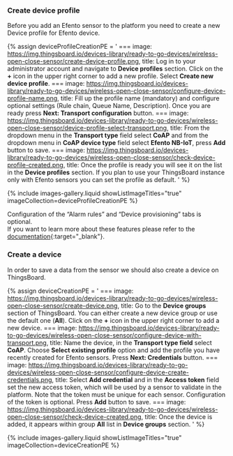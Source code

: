 ### Create device profile

Before you add an Efento sensor to the platform you need to create a new Device profile for Efento device.

{% assign deviceProfileCreationPE = '
    ===
        image: https://img.thingsboard.io/devices-library/ready-to-go-devices/wireless-open-close-sensor/create-device-profile.png,
        title: Log in to your administrator account and navigate to <b>Device profiles</b> section. Click on the <b>+</b> icon in the upper right corner to add a new profile. Select <b>Create new device profile</b>.
    ===
        image: https://img.thingsboard.io/devices-library/ready-to-go-devices/wireless-open-close-sensor/configure-device-profile-name.png,
        title: Fill up the profile name (mandatory) and configure optional settings (Rule chain, Queue Name, Description). Once you are ready press <b>Next: Transport configuration</b> button.
    ===
        image: https://img.thingsboard.io/devices-library/ready-to-go-devices/wireless-open-close-sensor/device-profile-select-transport.png,
        title: From the dropdown menu in the <b>Transport type</b> field select <b>CoAP</b> and from the dropdown menu in <b>CoAP device type</b> field select <b>Efento NB-IoT</b>, press <b>Add</b> button to save.
    ===
        image: https://img.thingsboard.io/devices-library/ready-to-go-devices/wireless-open-close-sensor/check-device-profile-created.png,
        title: Once the profile is ready you will see it on the list in the <b>Device profiles</b> section. If you plan to use your ThingsBoard instance only with Efento sensors you can set the profile as default.
'
%}

{% include images-gallery.liquid showListImageTitles="true" imageCollection=deviceProfileCreationPE %}

Configuration of the “Alarm rules” and “Device provisioning” tabs is optional.  
If you want to learn more about these features please refer to the [documentation](/docs/getting-started-guides/helloworld.md){:target="_blank"}.  

### Create a device

In order to save a data from the sensor we should also create a device on ThingsBoard.  

{% assign deviceCreationPE = '
    ===
        image: https://img.thingsboard.io/devices-library/ready-to-go-devices/wireless-open-close-sensor/create-device.png,
        title: Go to the <b>Device groups</b> section of ThingsBoard. You can either create a new device group or use the default one (<b>All</b>). Click on the <b>+</b> icon in the upper right corner to add a new device.
    ===
        image: https://img.thingsboard.io/devices-library/ready-to-go-devices/wireless-open-close-sensor/configure-device-with-transport.png,
        title: Name the device, in the <b>Transport type field</b> select <b>CoAP</b>. Choose <b>Select existing profile</b> option and add the profile you have recently created for Efento sensors. Press <b>Next: Credentials</b> button.
    ===
        image: https://img.thingsboard.io/devices-library/ready-to-go-devices/wireless-open-close-sensor/configure-device-create-credentials.png,
        title: Select <b>Add credential</b> and in the <b>Access token</b> field set the new access token, which will be used by a sensor to validate in the platform. Note that the token must be unique for each sensor. Configuration of the token is optional. Press <b>Add</b> button to save.
    ===
        image: https://img.thingsboard.io/devices-library/ready-to-go-devices/wireless-open-close-sensor/check-device-created.png,
        title: Once the device is added, it appears within group <b>All</b> list in <b>Device groups</b> section.
'
%}

{% include images-gallery.liquid showListImageTitles="true" imageCollection=deviceCreationPE %}
